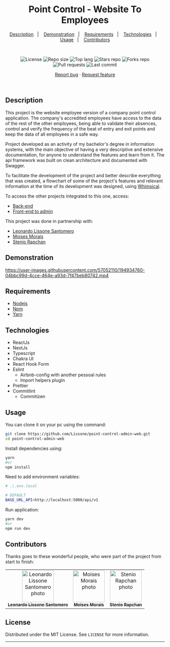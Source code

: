 <h1 align="center">
  Point Control - Website To Employees
</h1>

<p align="center">
  <a href="#description">Description</a>&nbsp;&nbsp;&nbsp;|&nbsp;&nbsp;&nbsp;
  <a href="#demonstration">Demonstration</a>&nbsp;&nbsp;&nbsp;|&nbsp;&nbsp;&nbsp;
  <a href="#requirements">Requirements</a>&nbsp;&nbsp;&nbsp;|&nbsp;&nbsp;&nbsp;
  <a href="#technologies">Technologies</a>&nbsp;&nbsp;&nbsp;|&nbsp;&nbsp;&nbsp;
  <a href="#usage">Usage</a>&nbsp;&nbsp;&nbsp;|&nbsp;&nbsp;&nbsp;
  <a href="#contributors">Contributors</a>
</p>
<br />
<p align="center">
  <img src="https://img.shields.io/static/v1?label=license&message=MIT" alt="License">
  <img src="https://img.shields.io/github/repo-size/almeidavini/point-control-employee-web" alt="Repo size" />
  <img src="https://img.shields.io/github/languages/top/almeidavini/point-control-employee-web" alt="Top lang" />
  <img src="https://img.shields.io/github/stars/almeidavini/point-control-employee-web" alt="Stars repo" />
  <img src="https://img.shields.io/github/forks/almeidavini/point-control-employee-web" alt="Forks repo" />
  <img src="https://img.shields.io/github/issues-pr/almeidavini/point-control-employee-web" alt="Pull requests" >
  <img src="https://img.shields.io/github/last-commit/almeidavini/point-control-employee-web" alt="Last commit" />
</p>

<p align="center">
  <a href="https://github.com/almeidavini/point-control-employee-web/issues">Report bug</a>
  ·
  <a href="https://github.com/almeidavini/point-control-employee-web/issues">Request feature</a>
</p>

<br />

## Description

This project is the website employee version of a company point control application. The company's accredited employees have access to the data of the rest of the other employees, being able to validate their absences, control and verify the frequency of the beat of entry and exit points and keep the data of all employees in a safe way.

Project developed as an activity of my bachelor's degree in information systems, with the main objective of having a very descriptive and extensive documentation, for anyone to understand the features and learn from it. The api framework was built on clean architecture and documented with Swagger.

To facilitate the development of the project and better describe everything that was created, a flowchart of some of the project's features and relevant information at the time of its development was designed, using <a href="https://whimsical.com/pointcontrol-5dryUV3teiRwy1rPzH3ekK" target="_blank">Whimsical</a>.

To access the other projects integrated to this one, access:

- <a href="https://github.com/Lissone/point-control-api" target="_blank">Back-end</a>
- <a href="https://github.com/Lissone/point-control-admin-web" target="_blank">Front-end to admin</a>

This project was done in partnership with:

- <a href="https://github.com/Lissone" target="_blank">Leonardo Lissone Santomero</a>
- <a href="https://github.com/MikaMorais" target="_blank">Moises Morais</a>
- <a href="https://github.com/steniodr" target="_blank">Stenio Rapchan</a>

## Demonstration

https://user-images.githubusercontent.com/57052110/194934760-04bbc99d-4cce-464e-a93d-7f47beb80742.mp4

## Requirements

- [Nodejs](https://nodejs.org/en/)
- [Npm](https://www.npmjs.com/)
- [Yarn](https://yarnpkg.com/)

## Technologies

- ReactJs
- NextJs
- Typescript
- Chakra UI
- React Hook Form
- Eslint
  - Airbnb-config with another pessoal rules
  - Import helpers plugin
- Prettier
- Commitlint
  - Commitizen

## Usage

You can clone it on your pc using the command:

```bash
git clone https://github.com/Lissone/point-control-admin-web.git
cd point-control-admin-web
```

Install dependencies using:

```bash
yarn
#or
npm install
```

Need to add environment variables:

```bash
# .\.env.local

# DEFAULT
BASE_URL_API=http://localhost:5000/api/v1
```

Run application:

```bash
yarn dev
#or
npm run dev
```

## Contributors

Thanks goes to these wonderful people, who were part of the project from start to finish:

<table>
  <tr>
    <td align="center">
      <a href="https://github.com/Lissone" target="_blank">
        <img src="https://github.com/Lissone.png" width="100px;" alt="Leonardo Lissone Santomero photo"/><br>
        <sub>
          <b>Leonardo Lissone Santomero</b>
        </sub>
      </a>
    </td>
    <td align="center">
      <a href="https://github.com/MikaMorais" target="_blank">
        <img src="https://github.com/MikaMorais.png" width="100px;" alt="Moises Morais photo"/><br>
        <sub>
          <b>Moises Morais</b>
        </sub>
      </a>
    </td>
    <td align="center">
      <a href="https://github.com/steniodr" target="_blank">
        <img src="https://github.com/steniodr.png" width="100px;" alt="Stenio Rapchan photo"/><br>
        <sub>
          <b>Stenio Rapchan</b>
        </sub>
      </a>
    </td>
  </tr>
</table>

## License

Distributed under the MIT License. See `LICENSE` for more information.

<hr />
